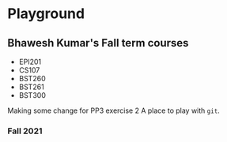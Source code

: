 # Playground
## Bhawesh Kumar's Fall term courses
- EPI201
- CS107
- BST260
- BST261
- BST300

Making some change for PP3 exercise 2
A place to play with `git`.

### Fall 2021
